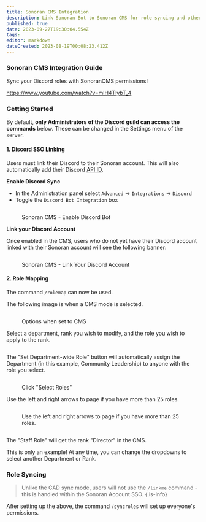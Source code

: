 ```yaml
---
title: Sonoran CMS Integration
description: Link Sonoran Bot to Sonoran CMS for role syncing and other handy features!
published: true
date: 2023-09-27T19:30:04.554Z
tags: 
editor: markdown
dateCreated: 2023-08-19T00:08:23.412Z
---
```


### Sonoran CMS Integration Guide

Sync your Discord roles with SonoranCMS permissions!

https://www.youtube.com/watch?v=mlH4TlybT_4

### Getting Started <a href="#getting-started" id="getting-started"></a>

By default, **only Administrators of the Discord guild can access the commands** below. These can be changed in the Settings menu of the server.

#### 1. Discord SSO Linking <a href="#1.-discord-sso-linking" id="1.-discord-sso-linking"></a>

Users must link their Discord to their Sonoran account. This will also automatically add their Discord [API ID](https://info.sonorancms.com/developer-api-documentation/api-integration/getting-started/api-id-system).

**Enable Discord Sync**

* In the Administration panel select `Advanced` -> `Integrations` -> `Discord`
* Toggle the `Discord Bot Integration` box

<figure><img src="https://1004916355-files.gitbook.io/~/files/v0/b/gitbook-x-prod.appspot.com/o/spaces%2F-MdBOa9OFjtdqw9FdXli%2Fuploads%2FzxvTfLFdaeS9Gs1NVvt5%2FCMS_DiscodIntegrationCircle.png?alt=media&#x26;token=3f9bd71d-098e-47e9-a5cd-6ba0943a6334" alt=""><figcaption><p>Sonoran CMS - Enable Discord Bot</p></figcaption></figure>

**Link your Discord Account**

Once enabled in the CMS, users who do not yet have their Discord account linked with their Sonoran account will see the following banner:

<figure><img src="https://1004916355-files.gitbook.io/~/files/v0/b/gitbook-x-prod.appspot.com/o/spaces%2F-MdBOa9OFjtdqw9FdXli%2Fuploads%2FvuBlorebVznW98h1ebyK%2FScreen%20Shot%202023-01-08%20at%2012.04.00%20PM.png?alt=media&#x26;token=2a1b84bb-e963-4b18-9b16-a13970ed0603" alt=""><figcaption><p>Sonoran CMS - Link Your Discord Account​</p></figcaption></figure>

#### 2. Role Mapping <a href="#2.-role-mapping" id="2.-role-mapping"></a>

The command `/rolemap` can now be used.

The following image is when a CMS mode is selected.

<figure><img src="https://1004916355-files.gitbook.io/~/files/v0/b/gitbook-x-prod.appspot.com/o/spaces%2F-MdBOa9OFjtdqw9FdXli%2Fuploads%2FyLHpmpmWQSVsGbqEUlsX%2FScreenshot_5.png?alt=media&#x26;token=8a6a322f-ab7f-4ad2-9c91-ee24e05fee17" alt=""><figcaption><p>Options when set to CMS</p></figcaption></figure>

Select a department, rank you wish to modify, and the role you wish to apply to the rank.

<figure><img src="https://1004916355-files.gitbook.io/~/files/v0/b/gitbook-x-prod.appspot.com/o/spaces%2F-MdBOa9OFjtdqw9FdXli%2Fuploads%2FE4hxs6VNQbxUpj63flcA%2FScreenshot_6.png?alt=media&#x26;token=cc6b1c94-f258-4649-9131-b85b4362dd9c" alt=""><figcaption></figcaption></figure>

The "Set Department-wide Role" button will automatically assign the Department (in this example, Community Leadership) to anyone with the role you select.

<figure><img src="https://1004916355-files.gitbook.io/~/files/v0/b/gitbook-x-prod.appspot.com/o/spaces%2F-MdBOa9OFjtdqw9FdXli%2Fuploads%2FF7XkBI6psusjcRz5Kf3S%2FScreenshot_7.png?alt=media&#x26;token=cab4d47d-bee4-4141-a38f-e03e48be9d80" alt=""><figcaption><p>Click "Select Roles"</p></figcaption></figure>

Use the left and right arrows to page if you have more than 25 roles.

<figure><img src="https://1004916355-files.gitbook.io/~/files/v0/b/gitbook-x-prod.appspot.com/o/spaces%2F-MdBOa9OFjtdqw9FdXli%2Fuploads%2Fwv61embWIghD3fquhlh9%2FScreenshot_12.png?alt=media&#x26;token=cfe5563e-7135-4393-b336-85279addcaf5" alt=""><figcaption><p>Use the left and right arrows to page if you have more than 25 roles.</p></figcaption></figure>

<figure><img src="https://1004916355-files.gitbook.io/~/files/v0/b/gitbook-x-prod.appspot.com/o/spaces%2F-MdBOa9OFjtdqw9FdXli%2Fuploads%2F7qnoP8tV0c9NbTjmOQ72%2FScreenshot_8.png?alt=media&#x26;token=5dcdf53e-0da7-4bda-85c1-45f7774a8e29" alt=""><figcaption></figcaption></figure>

The "Staff Role" will get the rank "Director" in the CMS.

This is only an example! At any time, you can change the dropdowns to select another Department or Rank.

### Role Syncing <a href="#role-syncing" id="role-syncing"></a>

> Unlike the CAD sync mode, users will not use the `/linkme` command - this is handled within the Sonoran Account SSO.
{.is-info}

After setting up the above, the command `/syncroles` will set up everyone's permissions.
